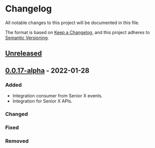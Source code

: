 # Changelog

All notable changes to this project will be documented in this file.

The format is based on [Keep a Changelog](https://keepachangelog.com/en/1.0.0/),
and this project adheres to [Semantic Versioning](https://semver.org/spec/v2.0.0.html).

## [Unreleased]

## [0.0.17-alpha] - 2022-01-28

### Added

-   Integration consumer from Senior X events.
-   Integration for Senior X APIs.

### Changed

### Fixed

### Removed

[Unreleased]: https://github.com/dev-senior-com-br/seniorx-http-camel-api/compare/0.0.17-alpha...HEAD

[0.0.17-alpha]: https://github.com/dev-senior-com-br/seniorx-http-camel-api/compare/ce60915eadc33d2d520e75b2f2a7a389d6dda523...0.0.17-alpha
